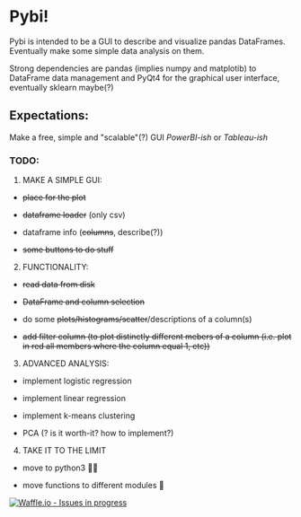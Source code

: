 # Pybi! 

Pybi is intended to be a GUI to describe and visualize pandas DataFrames. Eventually make some simple data analysis on them.

Strong dependencies are pandas (implies numpy and matplotib) to DataFrame data management and PyQt4 for the graphical user interface, eventually sklearn maybe(?)

## Expectations:

Make a free, simple and "scalable"(?) GUI *PowerBI-ish* or *Tableau-ish* 

### TODO:
1. MAKE A SIMPLE GUI:

* ~~place for the plot~~ 

* ~~dataframe loader~~ (only csv)

* dataframe info (~~columns~~, describe(?)) 

* ~~some buttons to do stuff~~

2. FUNCTIONALITY:

* ~~read data from disk~~

* ~~DataFrame and column selection~~

* do some ~~plots/histograms/scatter~~/descriptions of a column(s)

* ~~add filter column (to plot distinctly different mebers of a column (i.e. plot in red all members where the column equal 1, etc))~~

3. ADVANCED ANALYSIS:

* implement logistic regression

* implement linear regression

* implement k-means clustering

* PCA (? is it worth-it? how to implement?)

4. TAKE IT TO THE LIMIT

* move to python3 :muscle::muscle:

* move functions to different modules :muscle:

[![Waffle.io - Issues in progress](https://badge.waffle.io/HaraldHeitmann/Pybi.png?label=in%20progress&title=In%20Progress)](http://waffle.io/HaraldHeitmann/Pybi)
